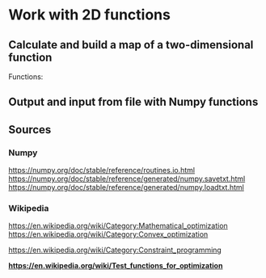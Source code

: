 # Work with 2D functions

## Calculate and build a map of a two-dimensional function
Functions:   


## Output and input from file with Numpy functions

## Sources
### Numpy
https://numpy.org/doc/stable/reference/routines.io.html
https://numpy.org/doc/stable/reference/generated/numpy.savetxt.html
https://numpy.org/doc/stable/reference/generated/numpy.loadtxt.html

### Wikipedia       
https://en.wikipedia.org/wiki/Category:Mathematical_optimization
https://en.wikipedia.org/wiki/Category:Convex_optimization

https://en.wikipedia.org/wiki/Category:Constraint_programming

**https://en.wikipedia.org/wiki/Test_functions_for_optimization** 
